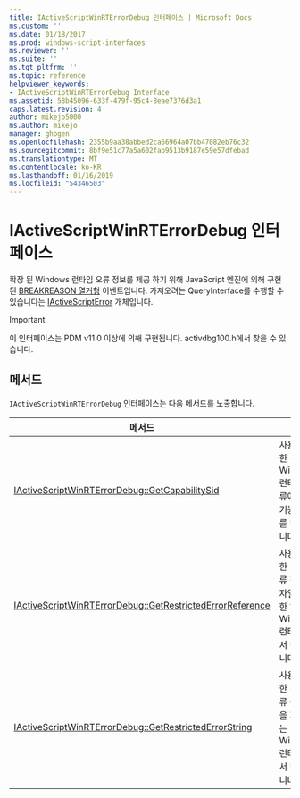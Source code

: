 ```yaml
---
title: IActiveScriptWinRTErrorDebug 인터페이스 | Microsoft Docs
ms.custom: ''
ms.date: 01/18/2017
ms.prod: windows-script-interfaces
ms.reviewer: ''
ms.suite: ''
ms.tgt_pltfrm: ''
ms.topic: reference
helpviewer_keywords:
- IActiveScriptWinRTErrorDebug Interface
ms.assetid: 58b45096-633f-479f-95c4-8eae7376d3a1
caps.latest.revision: 4
author: mikejo5000
ms.author: mikejo
manager: ghogen
ms.openlocfilehash: 2355b9aa38abbed2ca66964a07bb47082eb76c32
ms.sourcegitcommit: 8bf9e51c77a5a602fab9513b9187e59e57dfebad
ms.translationtype: MT
ms.contentlocale: ko-KR
ms.lasthandoff: 01/16/2019
ms.locfileid: "54346503"
---
```

# <a name="iactivescriptwinrterrordebug-interface"></a>IActiveScriptWinRTErrorDebug 인터페이스
확장 된 Windows 런타임 오류 정보를 제공 하기 위해 JavaScript 엔진에 의해 구현 된 [BREAKREASON 열거형](../../winscript/reference/breakreason-enumeration.md) 이벤트입니다. 가져오려는 QueryInterface를 수행할 수 있습니다는 [IActiveScriptError](../../winscript/reference/iactivescripterror.md) 개체입니다.  
  
> [!IMPORTANT]
>  이 인터페이스는 PDM v11.0 이상에 의해 구현됩니다. activdbg100.h에서 찾을 수 있습니다.  
  
## <a name="methods"></a>메서드  
 `IActiveScriptWinRTErrorDebug` 인터페이스는 다음 메서드를 노출합니다.  
  
|메서드|설명|  
|------------|-----------------|  
|[IActiveScriptWinRTErrorDebug::GetCapabilitySid](../../winscript/reference/iactivescriptwinrterrordebug-getcapabilitysid.md)|사용 가능한 경우 Windows 런타임 오류에 대 한 기능 SID를 반환 합니다.|  
|[IActiveScriptWinRTErrorDebug::GetRestrictedErrorReference](../../winscript/reference/iactivescriptwinrterrordebug-getrestrictederrorreference.md)|사용 가능한 경우 오류 참조 문자열을 제한 하는 Windows 런타임에서 반환 합니다.|  
|[IActiveScriptWinRTErrorDebug::GetRestrictedErrorString](../../winscript/reference/iactivescriptwinrterrordebug-getrestrictederrorstring.md)|사용 가능한 경우 오류 문자열을 제한 하는 Windows 런타임에서 반환 합니다.|